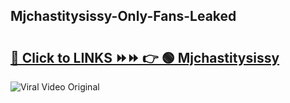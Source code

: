 
 ## Mjchastitysissy-Only-Fans-Leaked

# <h2><a href="https://clipsfans.com/Mjchastitysissy&ref=git">🔗 Click to LINKS ⏩⏩ 👉 🟢 Mjchastitysissy </a></h2>

<a href="https://clipsfans.com/Mjchastitysissy&ref=git" rel="nofollow" data-target="animated-image.originalLink"><img src="https://i.ibb.co.com/xMMVF88/686577567.gif" alt="Viral Video Original" style="max-width: 100%; display: inline-block;" data-target="animated-image.originalImage"></a>
